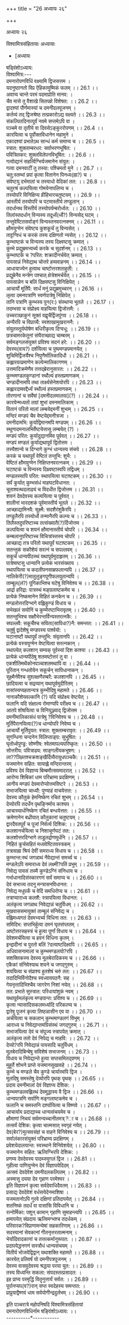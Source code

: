 +++
title = "26 अध्यायः २६"

+++





अध्यायः २६  




विश्वामित्रसंहितायाः अध्यायाः  

- [अध्यायः



























षड्विंशोऽध्याय:  
विश्वामित्र:---  
दमनारोपणविधिं वक्ष्यामि द्विजसत्तम ।  
यदनुष्ठानतो विप्र ऐहिकामुष्मिकं फलम् ।। 26.1 ।।  
अवाप्य चान्ते परमं पदमाप्रोति मानव: ।  
चैव मासे तु वैशाखे सितपक्षे विशेषत: ।। 26.2 ।।  
द्वादश्यां पौर्णमास्यां च दमनीदलपूजनम् ।  
कर्तव्यं तद् द्विजश्रेष्ठ तत्प्रकारोऽद्य वक्ष्यते ।। 26.3 ।।  
संकल्पितदिनात्पूर्वं नवमे सप्तमेऽपि वा ।  
पञ्चमे वा तृतीये वा दिवसेऽङ्कुररोपणम् ।। 26.4 ।।  
कारयित्वा च पूर्वोक्तविधानेन महामुने ।  
एकादश्यां प्रभातेऽथ सान्धं कर्म समाप्य च ।। 26.5 ।।  
स्त्रात: शुक्लाम्बरधर: सर्वाभरणभूषित: ।  
पवित्रितकर: शुक्लविलेपनविभूषित: ।। 26.6 ।।  
गत्वोद्यानं सहर्त्विग्भिर्यजमानेन संयुत: ।  
गत्वा दमनवाटीं तु तस्या: पश्चिमतो मुने ।। 26.7 ।।  
चतु:स्तम्भां प्रपां कृत्वा वितानेन पिनध्य(ह्म?) च ।  
संवेष्टयु दर्भमालां च तस्याधो वेदिकां तत: ।। 26.8 ।।  
चतुरश्रं कल्पयित्वा गोमयेनापलिप्य च ।  
तस्योपरि विनिक्षिप्य व्रीहिभारचतुष्टयम् ।। 26.9 ।।  
आस्तीर्य तस्योपरि च पटमास्तीर्य तण्डुलान् ।  
तदर्धानथ विस्तीर्य तस्योपर्यम्बरोर्ध्वत: ।। 26.10 ।।  
तिलांस्तदर्धान् विन्यस्य तदूर्ध्वं(र्ध्वे?) विन्यसेद् घटम् ।  
तन्तुवेष्टितसर्वाङ्गं विन्यस्तनवरत्नक्नम् ।। 26.11 ।।  
क्षौमयुग्मेन संवेष्ट्य कुशकूर्चं तु विन्यसेत् ।  
ताट्टग्विधं च करकं तस्य दक्षिणतो न्यसेत् ।। 26.12 ।।  
कुम्भाष्टकं च विन्यस्य तस्य दिक्ष्वष्टसु क्रमात् ।  
कुम्भे प्रद्युम्रमभ्यर्च्य करके च सुदर्शनम् ।। 26.13 ।।  
कुम्भाष्टके च ?परित: शक्रादीनर्चयेत् क्रमात् ।  
पायसान्नं निवेद्याथ चोत्तरे हव्यवाहनम् ।। 26.1़4 ।।  
आधायाज्येन हुत्वाथ चाष्टोत्तरशताहुती: ।  
प्रद्युम्रेनैव मन्त्रेण पश्चात् क्षेत्रेशमर्चयेत् ।। 26.15 ।।  
पायसान्नेन च बलिं दिक्षवष्टसु विनिक्षिपेत् ।  
आचार्यो मूर्तिपै: सार्धं मनुं प्रद्युम्रमुच्चरन् ।। 26.16 ।।  
लृत्वा दमनपत्राणि स्वर्णपात्रेषु निक्षिपेत् ।  
तानि पत्राणि कुम्भस्य पुन(र:) संस्थाप्य भूतले ।। 26.17 ।।  
तदम्भसा च संप्रोक्ष्य वाहयित्वा द्विजोत्तमै: ।  
उच्चरञ्छाकुनं सूक्तं वह्वृचैर्द्विजपुंगव ।। 26.18 ।।  
अन्यैरपि च विप्राग्र्यै: स्वशाखामुखराननै: ।  
संयुतस्तूर्यघोषेण बधिरीकृत्य दिग्वधू: ।। 26.19 ।।  
छत्रचामरकेतूनां संघैराच्छाद्य चाम्बरम् ।  
सर्वमङ्गलसंयुक्तं प्रविश्य सदनं हरे: ।। 26.20 ।।  
देवस्य(वाय?) दर्शयित्वा च पुष्पमण्डपमानयेत् ।  
शुचिमिर्द्विजर्यैश्च निपुणैर्मालिकादिधौ ।। 26.21 ।।  
कह्लारवत्प्रमाणेन कल्पेन्मालिकागणम् ।  
उत्तमादिक्रमेणैव तत्तद्ब्रेरानुसारत: ।। 26.22 ।।  
कुम्भमण्डलकुण्डानां स्थौल्यं हस्तप्रमाणकम् ।  
चण्डादीनामपि तथा तार्क्ष्यसेनेशयोरपि ।। 26.23 ।।  
कह्लारदामवद्दैर्ध्यं स्थौल्यं हस्तप्रमाणकम् ।  
तोरणानां च सर्वेषां \[दमनीदलमालया\](?) ।। 26.24 ।।  
कारयेन्मध्यतो लग्रां शुभां दमनमालिकाम् ।  
वितानं परितो मालां लम्बयेद्दमनीं शुभाम् ।। 26.25 ।।  
मन्दिरं मण्डपं चैव वेष्टयेद्दमनीत्रजा ।  
दमनीदामभि: कुर्याद्विमानमपि मण्डपम् ।। 26.26 ।।  
स्थूणादमनालभिर्वेष्टयेत्तासु लम्बयेत् (?) ।  
मण्डपं परित: कुर्यादुद्यानमिव पूर्ववत् ।। 26.27 ।।  
मण्डपं मण्डलं कुर्याद्यथापूर्वं द्वितोत्तम ।  
तस्यैशान्ये च दिग्भागे कुग्भं धान्यस्य संचये ।। 26.28 ।।  
करकं च यथापूर्वं वेष्टितं तन्तुभि: शुभै: ।  
वेष्टितं क्षौमयुग्मेन निक्षिप्तनवरत्नकम् ।। 26.29 ।।  
घटाष्टकं च विन्यस्य दिक्ष्वष्टास्वपि तद्विधम् ।  
मण्डलस्यापि परित: स्थापयित्वा घटाष्टकम् ।। 26.30 ।।  
सर्वं कुर्यात् कुम्भसंधं माहघटविधानत: ।  
चूताश्वत्थदलाढ्यं च विदधीत द्विजोत्तम ।। 26.31 ।।  
शयनं देवदेवस्य कल्पयित्वा च पूर्ववत् ।  
शालीनां भारदशकं पूर्वमास्तीर्य भूतले ।। 26.32 ।।  
आच्छाद्यामिनवै: सूक्ष्मै: सदशैरंशुकैरपि ।  
तण्डुलैरपि तस्योर्ध्वे तन्मानैरपि कल्प्य च ।। 26.33 ।।  
तिलैस्तदुपरिष्टाच्च तत्संख्यातै(?)र्दिजोत्तम ।  
कल्पयित्वा च शयनं क्षौमानास्तीर्य चोपरि ।। 26.34 ।।  
कम्बलानुपरिष्टाच्च विचित्रांस्तस्य चोपरि ।  
आच्छाद्य तत्र परितो यथापूर्वं घटाष्टकम् ।। 26.35 ।।  
सतन्तुकं सकौशेयं सरत्नं च सपल्लवम् ।  
सकूर्चं धान्यपीठस्थं यथापूर्वमुदाहृतम् ।। 26.36 ।।  
पात्रेष्वष्टसु धान्यानि प्रत्येकं भारसंख्याय ।  
स्थापयित्वा च कदलीपनसाम्रफलान्यपि ।। 26.37 ।।  
नालिकेरी(?)मातुलुङ्गपूगीफलयुतान्यपि ।  
ताम्बूल(लं?) पूगिकाभिश्च घटेषु विनिवेश्य च ।। 26.38 ।।  
आर्द्रा हरिद्रा: पात्रस्थं मङ्ग्रलाष्टकमेव च ।  
प्रत्येकं निष्कमानेन विहितं कनकेन च ।। 26.39 ।।  
मण्डलोत्तरदिग्भागे वह्लिकुण्डं विधाय च ।  
सभेखलं सयोनिं च कुम्भैरष्टाभिरावृतम् ।। 26.40 ।।  
सतन्तुभिश्च सक्षौभेरन्तर्विन्यस्तरत्नकै: ।  
सपल्लवै: सकूर्चैश्च सविता(सापिधा?)नै: समन्तत: ।। 26.41 ।।  
चतुर्षु द्वादेशेषु मण्डपस्य पार्श्वयो: ।  
घटानाष्टौ यथापूर्वं तन्तुभि: संवृतानपि ।। 26.42 ।।  
प्रत्येकं वस्त्रयुग्मेन वेष्टयित्वा सरत्नकान् ।  
स्थापयेत् कलशान् सम्यक् पूर्वस्यां दिश काश्या ।। 26.43 ।।  
प्रत्येकं धान्यपीठेषु शतमष्टोत्तरं तु वा ।  
एकशीतिमथैकोनपञ्चाशतमथापि वा ।। 26.44 ।।  
पूरितान् गन्धतोयेन सकूर्चन् सापिधानाकन् ।  
सूक्ष्मैर्नवैश्च सुश्लक्षणैरम्बरै: कलशानपि ।। 26.45 ।।  
छादियत्वा च सद्रव्यान् यथापूर्वमुदीरितम् ।  
वासांस्यप्यहतान्यत्र कुम्भीदिषु महामते ।। 26.46 ।।  
नानाकौशेयवल्कानि (?) यदि संप्रोक्ष्य वेष्टयेत् ।  
फलानि यदि संक्षाल्य रोमाण्यपि परीक्ष्य च ।। 26.47 ।।  
आतपे शोषयित्वा च विनियुञ्ज्याद् द्विजोत्तम ।  
दमनीमालिकासंधं पात्रेषु ?विनिवेश्य च ।। 26.48 ।।  
मूर्तिपैरानयित्वा(?)च धान्योपरि निवेष्य च ।  
आचार्यो मूर्तिपुयत: स्त्रात: शुक्लाम्बरावृत: ।। 26.49 ।।  
सुगन्धिना चन्दनेन विलिप्ताङ्ग्र: सुभूषित: ।  
घृतोर्ध्वपुण्ड्र: सोष्णीष: श्वेतमापल्यपरिष्कृत: ।। 26.50 ।।  
सोत्तरीय: पवित्राढ्य: साङ्गलीयकभूषण: ।  
ला??ञ्छितश्चक्रशङ्खैर्दिव्यैरायुधपञ्चकै: ।। 26.51 ।।  
यजमानेन सहित: सायाह्ले मन्दिरान्तरम् ।  
प्रविश्य देवं विज्ञाप्य बिम्बमौत्सवमादरात् ।। 26.52 ।।  
आरोप्य शिबिकां धाम परिभ्राम्य प्रदक्षिणम् ।  
आनीय मण्डपं देवमारोप्योत्तमविष्टरे ।। 26.53 ।।  
सभाजयित्वा चाध्यौ: पुण्याहं वाचयेत्तत: ।  
देवस्य कौतुकं हेमनिष्केण रचितं शुभम् ।। 26.54 ।।  
देव्योरपि तदर्धेन पृथङ्निर्माय काश्यप ।  
आचास्यार्धनिष्केण रचितं बन्धयेत्तत: ।। 26.55 ।।  
क्रमेणानेन बध्रीयात् कौतुकानां चतुष्टयम् ।  
द्वारदैवतपूर्वं च पूजां निर्वर्त्य दिशिक: ।। 26.56 ।।  
कलशानर्चयित्वा च निशाचूर्णघटं तत: ।  
कलशोत्तरदिग्भागे ताडुलद्रोणमूर्धनि ।। 26.57 ।।  
निहितं कूर्चसहितं मध्यवेष्टितवस्त्रकम् ।  
तत्रावाह्म श्रियं देवीं समराध्य विधाय च ।। 26.58 ।।  
कुम्भान्त:स्थं जगन्नाथं नैवेद्यान्तं समर्च्य च ।  
मण्डलेऽपि समाराध्य देवं लक्ष्मी?पतिं प्रभुम् ।। 26.59 ।।  
निवेद्य पायसं तस्मै कुण्डेऽग्निं संनिधाय च ।  
गर्भाधानादिसंस्कारगणं सर्वं समाप्य च ।। 26.60 ।।  
देवं सभाज्य तदनु मन्त्रासनविधानत: ।  
निवेद्य मधुपर्कं च वेदिं समधिरोप्य च ।। 26.61 ।।  
तत्राप्याराध्य कलशै: स्त्रापयित्वा विधानत: ।  
अलंकृत्य जगन्नाथ निवेद्यान्नं चतुर्विधम् ।। 26.62 ।।  
मुखवाससमायुक्तं ताम्बूलं संनिवेद्य च ।  
वह्लिमध्यगतं देवमभ्यर्च्य विधिना तत: ।। 26.63 ।।  
समिदिभ: सप्तभिर्हुत्वा दमनं घृतसंप्लतम् ।  
अष्टोत्तरसहस्त्रं च हुत्वा पूर्णां विधाय च ।। 26.64 ।।  
देवेशमर्चयित्वा च हवनं विधिना कृतम् ।  
इन्द्रादीनां च पुरतो बलिं ?दत्याष्टदिक्ष्वपि ।। 26.65 ।।  
अधिवासनामालां च कुम्भमण्डलयो?रपि ।  
सशक्तिकस्य देवस्य मूलबेरादिकस्य च ।। 26.66 ।।  
एकैकां संनिवेश्याथ शयने च जगद्गुरुम् ।  
शययित्वा च संप्राश्य हुतशेषं चरुं तत: ।। 26.67 ।।  
तदादिभिर्विनोदैश्च स्वध्यायपठनै: सह ।  
गेयनृत्तादिभिश्चैव जागरेण निशां नयेत् ।। 26.68 ।।  
तत: प्रभाते सुस्त्रात: परिधायांशुकं नवम् ।  
यथापूर्वमलंकृत्य मण्डपान्त: प्रविश्य च ।। 26.69 ।।  
कृत्वा न्यासादिसकलमर्ध्यादि परिकल्प्य च ।  
द्वारेषु पूजनं कृत्वा तिष्ठन्नासीन एव वा ।। 26.70 ।।  
अर्चयित्वा च सकलान् कुम्भमाण्डलगं विभुम् ।  
आराध्य च निवेद्यान्तमग्रिसंस्थं जगद्गुरुम् ।। 26.71 ।।  
सभाजयित्वा देवं च संपूज्य स्त्रापयेत् क्रमात् ।  
अलंकृत्य ततो देवं निपेद्य च माहवि: ।। 26.72 ।।  
देव्यो?रपि निवेद्यान्नं पायसादि चतुर्विधम् ।  
मूलबेरादिबिन्बेषु सविशेषं सभाजनम् ।। 26.73 ।।  
विधाय च निवेद्यान्ते हुत्वा सप्तसमितद्ग्रणम् ।  
मुहूर्ते शोभने प्राप्ते यजमानसुखावहे ।। 26.74 ।।  
कुम्भे च मण्डले चैव कुण्डे चार्यास्वपि द्विज ।  
मूलदिषु समस्तेषु देव्योरपि पृथक् पृथक् ।। 26.65 ।।  
प्रदाय दमनीमालां देवं विज्ञाप्य देशिक: ।  
कुम्भमण्डलवह्लिस्थं देवमुद्धास्य वै द्विज ।। 26.66 ।।  
धान्यपात्रणि सर्वाणि मङ्गलाष्टकमेव च ।  
फलानि च समस्तनि दर्श्यायित्वा च विष्णवे ।। 26.67 ।।  
आचार्याय प्रदाद्याच्च धान्यसंचयमेव च ।  
क्षौमाणां निचयं सर्वमन्यच्चानीतमत्र्?ा च ।। 26.68 ।।  
तत्सर्वं देशिक: कृत्वा चात्मसात् स्वगृहं नयेत् ।  
देव(बेर?)मुत्सवसंज्ञं च वाहने विनिवेश्य च ।। 26.79 ।।  
सर्वालंकारसंयुक्तं परिभ्राम्य प्रदक्षिणम् ।  
प्रवेशयेदालयान्त: स्वस्थाने विनिवेशयेत् ।। 26.80 ।।  
यजमानेन सहित: ऋत्विग्भिरपि देशिक: ।  
प्रणम्य देवदेवस्य पादब्जयुगलं द्विज ।। 26.81 ।।  
गृहीत्वा पाणियुग्मेन देवं विज्ञापयेदिदम् ।  
अत्सवं देवदेवेश दमनीदलकल्पितम् ।। 26.82 ।।  
अस्मासु दयया देव गृहाण परमेश्वर ।  
इति विज्ञापनं कृत्वा सर्वदेवाधिदैवतम् ।। 26.83 ।।  
प्रसाद्य देवदेवेशं वर्धसयेदेनमाशिषा ।  
यजमतानोऽपि गुरवे दक्षिणां प्रतिदापयेत् ।। 26.84 ।।  
शतनिष्कं तदर्धं वा वासांसि विविधानि च ।  
रत्नोर्मिका: पशून् कामान् गृहाणि सुमाहन्त्यपि ।। 26.85 ।।  
क्षमापयेत् संप्रदाय ऋत्विमग्भश्च तदर्धकम् ।  
परिवारक?विप्राणामन्येषां सहकारिणाम् ।। 26.86 ।।  
सदस्यानां सेवकानां गीतनृत्तरतात्मनाम् ।  
भेर्यादिवादकानां च तत्तत्कर्मानुरूपत: ।। 26.87 ।।  
प्रदापयेद्धनगणं सस्त्रौधं धान्यसंचयम् ।  
वितीर्य भोजयेद्विद्वान् यथाशक्ति महामते ।। 26.88 ।।  
कारयेत् प्रतिवर्षं यो दमनीपत्रपूजनम् ।  
देवस्य वासवुदेवस्य श्रद्धया परया युत: ।। 26.89 ।।  
तस्य विध्यन्ति सकला: संपदस्तत्प्रसादत: ।  
इह प्राप्य परमृद्धिं वितॄनुत्तार्यं सर्वत: ।। 26.89 ।।  
पूर्पानप्यप(व?)रान् सप्त स्वदेहस्य समन्तत: ।  
प्राप्रुयाद्वैष्णवं धाम सर्वयोगीन्द्रदुर्लभम् ।। 26.90 ।।  
  
इति पञ्चरात्रे महोपनिषदि विश्वामित्रसंहितायां  
दमनारोपणविधिर्नाम षङ्विंशोऽध्याय: ।।  
----------\*-----------  
  
  
  
